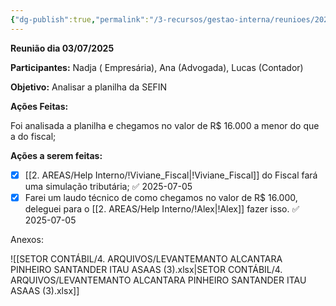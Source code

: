 ```yaml
---
{"dg-publish":true,"permalink":"/3-recursos/gestao-interna/reunioes/202507031751-reuniao-nadja/","dgPassFrontmatter":true,"created":"2025-07-03T17:51:52.167-03:00","updated":"2025-07-05T14:23:20.127-03:00"}
---
```


**Reunião dia 03/07/2025**

**Participantes:** Nadja ( Empresária), Ana (Advogada), Lucas (Contador)

**Objetivo:** Analisar a planilha da SEFIN

**Ações Feitas:**

Foi analisada a planilha e chegamos no valor de R$ 16.000 a menor do que a do fiscal;


**Ações a serem feitas:**

- [x] [[2. AREAS/Help Interno/!Viviane_Fiscal\|!Viviane_Fiscal]] do Fiscal fará uma simulação tributária; ✅ 2025-07-05
- [x] Farei um laudo técnico de como chegamos no valor de R$ 16.000, deleguei para o [[2. AREAS/Help Interno/!Alex\|!Alex]] fazer isso. ✅ 2025-07-05

Anexos:

![[SETOR CONTÁBIL/4. ARQUIVOS/LEVANTEMANTO ALCANTARA PINHEIRO SANTANDER ITAU ASAAS (3).xlsx\|SETOR CONTÁBIL/4. ARQUIVOS/LEVANTEMANTO ALCANTARA PINHEIRO SANTANDER ITAU ASAAS (3).xlsx]]

